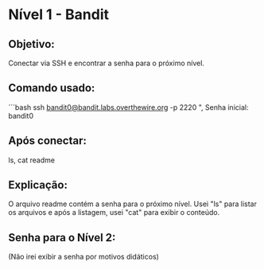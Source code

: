 # Nível 1 - Bandit

## Objetivo: 
Conectar via SSH e encontrar a senha para o próximo nível.

## Comando usado:
´´´bash ssh bandit0@bandit.labs.overthewire.org -p 2220 ", Senha inicial: bandit0


## Após conectar: 
ls, cat readme

## Explicação: 
O arquivo readme contém a senha para o próximo nível. Usei "ls" para listar os arquivos e após a listagem, usei "cat" para exibir o conteúdo.

## Senha para o Nível 2:
(Não irei exibir a senha por motivos didáticos)
